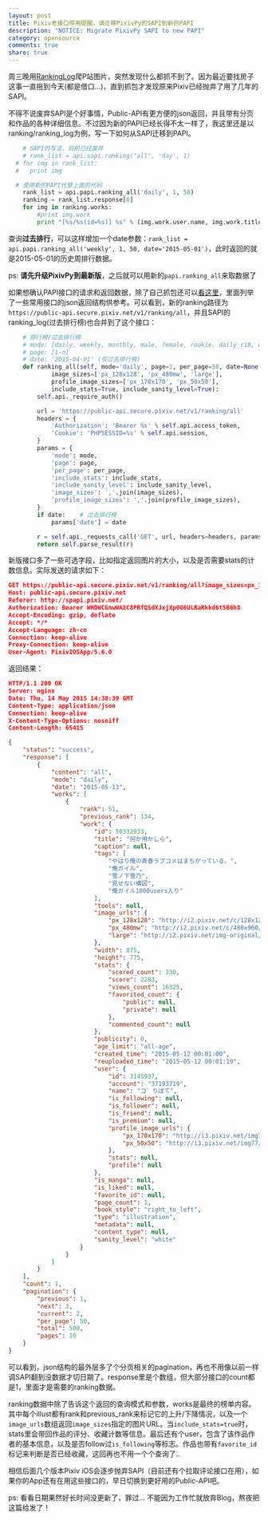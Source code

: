 ```yaml
---
layout: post
title: Pixiv老接口停用提醒，请迁移PixivPy的SAPI到新的PAPI
description: "NOTICE: Migrate PixivPy SAPI to new PAPI"
category: opensource
comments: true
share: true
---
```


周三晚用[RankingLog](https://github.com/upbit/Pixiv-RankingLog)爬P站图片，突然发现什么都抓不到了。因为最近要找房子这事一直拖到今天(都是借口...)，直到抓包才发现原来Pixiv已经抛弃了用了几年的SAPI。

不得不说废弃SAPI是个好事情，Public-API有更方便的json返回，并且带有分页和作品的各种详细信息。不过因为新的PAPI已经长得不太一样了，我这里还是以ranking/ranking_log为例，写一下如何从SAPI迁移到PAPI。

~~~python
	# SAPI的写法，目前已经废弃
	# rank_list = api.sapi.ranking("all", 'day', 1)
  # for img in rank_list:
  #   print img

  # 使用新的PAPI代替上面的代码
	rank_list = api.papi.ranking_all('daily', 1, 50)
	ranking = rank_list.response[0]
	for img in ranking.works:
		#print img.work
		print "[%s/%s(id=%s)] %s" % (img.work.user.name, img.work.title, img.work.id, img.work.image_urls.px_480mw)
~~~

查询**过去排行**，可以这样增加一个date参数：`rank_list = api.papi.ranking_all('weekly', 1, 50, date='2015-05-01')`，此时返回的就是2015-05-01的历史周排行数据。

ps: **请先升级PixivPy到最新版**，之后就可以用新的`papi.ranking_all`来取数据了

如果想确认PAPI接口的请求和返回数据，除了自己抓包还可以[看这里](https://github.com/upbit/pixivpy/wiki/sniffer)，里面列举了一些常用接口的json返回结构供参考。可以看到，新的ranking路径为`https://public-api.secure.pixiv.net/v1/ranking/all`，并且SAPI的ranking_log(过去排行榜)也合并到了这个接口：

~~~python
	# 排行榜/过去排行榜
	# mode: [daily, weekly, monthly, male, female, rookie, daily_r18, weekly_r18, male_r18, female_r18, r18g]
	# page: [1-n]
	# date: '2015-04-01' (仅过去排行榜)
	def ranking_all(self, mode='daily', page=1, per_page=50, date=None,
			image_sizes=['px_128x128', 'px_480mw', 'large'],
			profile_image_sizes=['px_170x170', 'px_50x50'],
			include_stats=True, include_sanity_level=True):
		self.api._require_auth()

		url = 'https://public-api.secure.pixiv.net/v1/ranking/all'
		headers = {
			'Authorization': 'Bearer %s' % self.api.access_token,
			'Cookie': 'PHPSESSID=%s' % self.api.session,
		}
		params = {
			'mode': mode,
			'page': page,
			'per_page': per_page,
			'include_stats': include_stats,
			'include_sanity_level': include_sanity_level,
			'image_sizes': ','.join(image_sizes),
			'profile_image_sizes': ','.join(profile_image_sizes),
		}
		if date:	# 过去排行榜
			params['date'] = date

		r = self.api._requests_call('GET', url, headers=headers, params=params)
		return self.parse_result(r)
~~~

新版接口多了一些可选字段，比如指定返回图片的大小，以及是否需要stats的计数信息。实际发送的请求如下：

~~~json
GET https://public-api.secure.pixiv.net/v1/ranking/all?image_sizes=px_128x128%2Cpx_480mw%2Clarge&include_stats=true&page=1&profile_image_sizes=px_170x170%2Cpx_50x50&mode=daily&include_sanity_level=true&per_page=50 HTTP/1.1
Host: public-api.secure.pixiv.net
Referer: http://spapi.pixiv.net/
Authorization: Bearer WHDWCGnwWA2C8PRfQSdXJxjXp0G6ULRaRkkd6t5B6h8
Accept-Encoding: gzip, deflate
Accept: */*
Accept-Language: zh-cn
Connection: keep-alive
Proxy-Connection: keep-alive
User-Agent: PixivIOSApp/5.6.0
~~~

返回结果：

~~~json
HTTP/1.1 200 OK
Server: nginx
Date: Thu, 14 May 2015 14:38:39 GMT
Content-Type: application/json
Connection: keep-alive
X-Content-Type-Options: nosniff
Content-Length: 65415

{
    "status": "success",
    "response": [
        {
            "content": "all",
            "mode": "daily",
            "date": "2015-05-13",
            "works": [
                {
                    "rank": 51,
                    "previous_rank": 134,
                    "work": {
                        "id": 50332933,
                        "title": "何か用かしら",
                        "caption": null,
                        "tags": [
                            "やはり俺の青春ラブコメはまちがっている。",
                            "俺ガイル",
                            "雪ノ下雪乃",
                            "見せない構図",
                            "俺ガイル1000users入り"
                        ],
                        "tools": null,
                        "image_urls": {
                            "px_128x128": "http://i2.pixiv.net/c/128x128/img-master/img/2015/05/12/00/01/19/50332933_p0_square1200.jpg",
                            "px_480mw": "http://i2.pixiv.net/c/480x960/img-master/img/2015/05/12/00/01/19/50332933_p0_master1200.jpg",
                            "large": "http://i2.pixiv.net/img-original/img/2015/05/12/00/01/19/50332933_p0.png"
                        },
                        "width": 875,
                        "height": 775,
                        "stats": {
                            "scored_count": 230,
                            "score": 2283,
                            "views_count": 16325,
                            "favorited_count": {
                                "public": null,
                                "private": null
                            },
                            "commented_count": null
                        },
                        "publicity": 0,
                        "age_limit": "all-age",
                        "created_time": "2015-05-12 00:01:00",
                        "reuploaded_time": "2015-05-12 00:01:19",
                        "user": {
                            "id": 3145937,
                            "account": "37193719",
                            "name": "コ゛りぼて",
                            "is_following": null,
                            "is_follower": null,
                            "is_friend": null,
                            "is_premium": null,
                            "profile_image_urls": {
                                "px_170x170": "http://i3.pixiv.net/img77/profile/37193719/8134423.jpg",
                                "px_50x50": "http://i3.pixiv.net/img77/profile/37193719/8134423_s.jpg"
                            },
                            "stats": null,
                            "profile": null
                        },
                        "is_manga": null,
                        "is_liked": null,
                        "favorite_id": null,
                        "page_count": 1,
                        "book_style": "right_to_left",
                        "type": "illustration",
                        "metadata": null,
                        "content_type": null,
                        "sanity_level": "white"
                    }
                }
            ]
        }
    ],
    "count": 1,
    "pagination": {
        "previous": 1,
        "next": 3,
        "current": 2,
        "per_page": 50,
        "total": 500,
        "pages": 10
    }
}
~~~

可以看到，json结构的最外层多了个分页相关的pagination，再也不用像以前一样调SAPI翻到没数据才切日期了。response里是个数组，但大部分接口的count都是1，里面才是需要的ranking数据。

ranking数据中除了告诉这个返回的查询模式和参数，works是最终的榜单内容。其中每个illust都有rank和previous_rank来标记它的上升/下降情况，以及一个`image_urls`数组返回`image_sizes`指定的图片URL。当`include_stats=true`时，stats里会带回作品的评分、收藏计数等信息。最后还有个user，包含了该作品作者的基本信息，以及是否follow过`is_following`等标志。作品也带有`favorite_id`标记来判断是否已经收藏，这回再也不用一个个查询了..

相信后面几个版本Pixiv iOS会逐步抛弃SAPI（目前还有个拉取评论接口在用），如果你的App还有在用这些接口的，早日切换到更好用的Public-API吧。

ps: 看看日期果然好长时间没更新了，罪过... 不能因为工作忙就放弃Blog，熬夜把这篇给发了！
